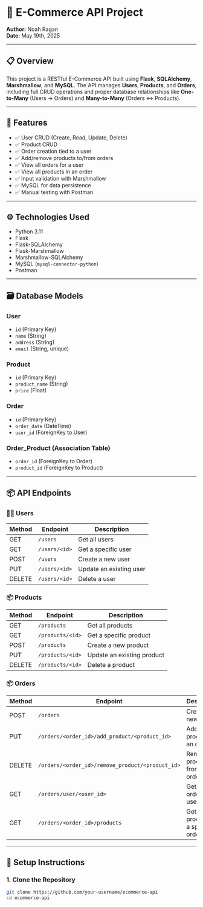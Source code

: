 # 🛒 E-Commerce API Project

**Author:** Noah Ragan  
**Date:** May 19th, 2025

---

## 📋 Overview

This project is a RESTful E-Commerce API built using **Flask**, **SQLAlchemy**, **Marshmallow**, and **MySQL**. The API manages **Users**, **Products**, and **Orders**, including full CRUD operations and proper database relationships like **One-to-Many** (Users → Orders) and **Many-to-Many** (Orders ↔ Products).

---

## 🚀 Features

- ✅ User CRUD (Create, Read, Update, Delete)
- ✅ Product CRUD
- ✅ Order creation tied to a user
- ✅ Add/remove products to/from orders
- ✅ View all orders for a user
- ✅ View all products in an order
- ✅ Input validation with Marshmallow
- ✅ MySQL for data persistence
- ✅ Manual testing with Postman

---

## ⚙️ Technologies Used

- Python 3.11
- Flask
- Flask-SQLAlchemy
- Flask-Marshmallow
- Marshmallow-SQLAlchemy
- MySQL (`mysql-connector-python`)
- Postman

---

## 🗃 Database Models

### User
- `id` (Primary Key)
- `name` (String)
- `address` (String)
- `email` (String, unique)

### Product
- `id` (Primary Key)
- `product_name` (String)
- `price` (Float)

### Order
- `id` (Primary Key)
- `order_date` (DateTime)
- `user_id` (ForeignKey to User)

### Order_Product (Association Table)
- `order_id` (ForeignKey to Order)
- `product_id` (ForeignKey to Product)

---

## 📦 API Endpoints

### 🧍‍♂️ Users
| Method | Endpoint          | Description                |
|--------|-------------------|----------------------------|
| GET    | `/users`          | Get all users              |
| GET    | `/users/<id>`     | Get a specific user        |
| POST   | `/users`          | Create a new user          |
| PUT    | `/users/<id>`     | Update an existing user    |
| DELETE | `/users/<id>`     | Delete a user              |

### 📦 Products
| Method | Endpoint             | Description               |
|--------|----------------------|---------------------------|
| GET    | `/products`          | Get all products          |
| GET    | `/products/<id>`     | Get a specific product    |
| POST   | `/products`          | Create a new product      |
| PUT    | `/products/<id>`     | Update an existing product|
| DELETE | `/products/<id>`     | Delete a product          |

### 📦 Orders
| Method | Endpoint                                         | Description                        |
|--------|--------------------------------------------------|------------------------------------|
| POST   | `/orders`                                        | Create a new order                 |
| PUT    | `/orders/<order_id>/add_product/<product_id>`    | Add product to an order            |
| DELETE | `/orders/<order_id>/remove_product/<product_id>` | Remove product from an order       |
| GET    | `/orders/user/<user_id>`                         | Get all orders for a user          |
| GET    | `/orders/<order_id>/products`                    | Get all products in a specific order |

---

## 💾 Setup Instructions

### 1. Clone the Repository

```bash
git clone https://github.com/your-username/ecommerce-api
cd ecommerce-api
